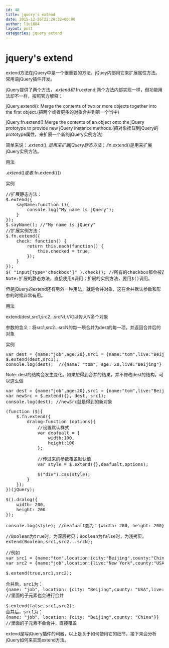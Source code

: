 ```yaml
---
id: 48
title: jquery's extend
date: 2015-12-26T22:28:32+00:00
author: liu1084
layout: post
categories: jquery extend
---
```

jquery's extend
===============

extend方法在jQuery中是一个很重要的方法，jQuey内部用它来扩展属性方法。常用语jQuery插件开发。

jQuery提供了两个方法，$.extend和$.fn.extend,两个方法内部实现一样，但功能用法却不一样，按照官方解释：

jQuery.extend(): Merge the contents of two or more objects together into the first object.(把两个或者更多的对象合并到第一个当中)
  
jQuery.fn.extend():Merge the contents of an object onto the jQuery prototype to provide new jQuery instance methods.(把对象挂载到jQuery的prototype属性，来扩展一个新的jQuery实例方法)

<!--more-->


  
简单来说：$.extend(),是用来扩展jQuery静态方法；$.fn.extend()是用来扩展jQuery实例方法。

用法

$.extend({}) 或者$.fn.extend({})

实例

<pre class="lang:js decode:true">//扩展静态方法：
$.extend({
    sayName:function (){
        console.log("My name is jQuery");  
    }
});
$.sayName(); //"My name is jQuery"
//扩展实例方法：
$.fn.extend({
    check: function() {
        return this.each(function() {
            this.checked = true;
        });
    }
});
$( "input[type='checkbox']" ).check(); //所有的checkbox都会被选择
Note:扩展的静态方法，直接使用$调用；扩展的实例方法，要用$()调用。</pre>

但是jQuery的extend还有另外一种用法，就是合并对象，这在合并默认参数和形参的时候非常有用。

用法

extend(dest,src1,src2&#8230;srcN);//可以传入N多个对象
  
参数的含义：将src1,src2…srcN的每一项合并为dest的每一项，并返回合并后的对象

实例

<pre class="lang:js decode:true">var dest = {name:"job",age:20},src1 = {name:"tom",live:"Beijing"};
$.extend(dest,src1);
console.log(dest);  //{name: "tom", age: 20,live:"Beijing"}</pre>

Note: dest的结构会发生变化。如果想得到合并的结果，并不修改dest的结构，可以这么做

<pre class="lang:js decode:true ">var dest = {name:"job",age:20},src1 = {name:"tom",live:"Beijing"};
var newSrc = $.extend({}, dest, src1);
console.log(dest); //newSrc就是得到的新对象</pre>

<pre class="lang:js decode:true ">(function ($){
    $.fn.extend({
        dralog:function (options){
            //设置默认样式
            var deafualt = {
                width:100,
                height:100
            };
 
            //传过来的参数覆盖默认值
            var style = $.extend({},deafualt,options);
 
            $("div").css(style);
        }
    });
})(jQuery);
 
$().dralog({
    width: 200,
    height: 200
});
 
console.log(style); //deafualt变为：{width: 200, height: 200}</pre>

<pre class="lang:js decode:true">//Boolean为true时，为深层拷贝；Boolean为false时，为浅拷贝。
extend(Boolean,src1,src2...srcN); 

//例如
var src1 = {name:"tom",location:{city:"Beijing",county:"China"}};
var src2 = {name:"job",location:{live:"New York",county:"USA"}};

$.extend(true,src1,src2);

合并后，src1为：
{name: "job", location: {city: "Beijing",county: "USA",live: "New York"}}
//里面的子元素也会进行合并

$.extend(false,src1,src2);
合并后，src1为：
{name: "job", location: {city: "Beijing",county: "China"}}
//里面的子元素不会合并，直接覆盖</pre>

extend是写jQuery插件的利器，以上是关于如何使用它的细节，接下来会分析jQuery如何来实现extend方法。